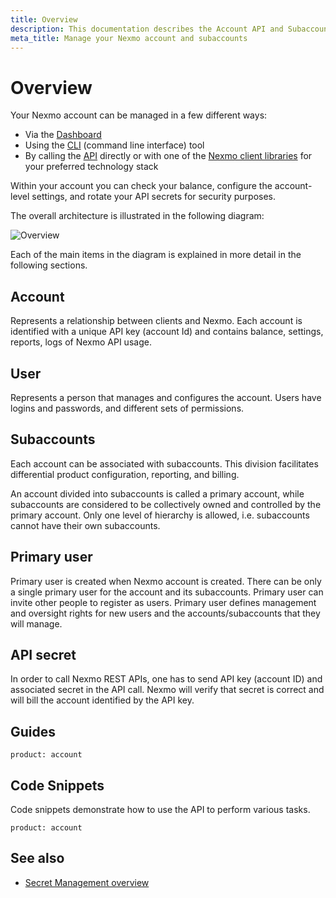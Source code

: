 ```yaml
---
title: Overview
description: This documentation describes the Account API and Subaccounts API
meta_title: Manage your Nexmo account and subaccounts
---
```


# Overview

Your Nexmo account can be managed in a few different ways:

* Via the [Dashboard](https://dashboard.nexmo.com/)
* Using the [CLI](/tools) (command line interface) tool
* By calling the [API](/api/account) directly or with one of the [Nexmo client libraries](/tools) for your preferred technology stack

Within your account you can check your balance, configure the account-level settings, and rotate your API secrets for security purposes.

The overall architecture is illustrated in the following diagram:

![Overview](/assets/images/account/users.png)

Each of the main items in the diagram is explained in  more detail in the following sections.

## Account

Represents a relationship between clients and Nexmo. Each account is identified with a unique API key (account Id) and contains balance, settings, reports, logs of Nexmo API usage.

## User

Represents a person that manages and configures the account. Users have logins and passwords, and different sets of permissions.

## Subaccounts

Each account can be associated with subaccounts. This division facilitates differential product configuration, reporting, and billing.

An account divided into subaccounts is called a primary account, while subaccounts are considered to be collectively owned and controlled by the primary account. Only one level of hierarchy is allowed, i.e. subaccounts cannot have their own subaccounts.

## Primary user

Primary user is created when Nexmo account is created. There can be only a single primary user for the account and its subaccounts. Primary user can invite other people to register as users. Primary user defines management and oversight rights for new users and the accounts/subaccounts that they will manage.

## API secret

In order to call Nexmo REST APIs, one has to send API key (account ID) and associated secret in the API call. Nexmo will verify that secret is correct and will bill the account identified by the API key.

## Guides

```concept_list
product: account
```

## Code Snippets

Code snippets demonstrate how to use the API to perform various tasks.

```code_snippet_list
product: account
```

## See also

* [Secret Management overview](/account/secret-management)

